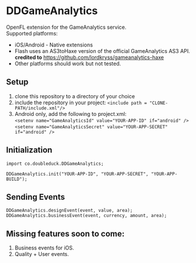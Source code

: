 DDGameAnalytics
===============

OpenFL extension for the GameAnalytics service. <br>
Supported platforms:
- iOS/Android - Native extensions
- Flash uses an AS3toHaxe version of the official GameAnalytics AS3 API. <br><b>credited to</b> https://github.com/lordkryss/gameanalytics-haxe
- Other platforms should work but not tested. </br>

Setup
------

1. clone this repository to a directory of your choice
2. include the repository in your project: ```<include path = "CLONE-PATH/include.xml"/>```
3. Android only, add the following to project.xml: <br>
```<setenv name="GameAnalyticsId" value="YOUR-APP-ID" if="android" />```
```<setenv name="GameAnalyticsSecret" value="YOUR-APP-SECRET" if="android" />```

Initialization
---------------
```
import co.doubleduck.DDGameAnalytics;

DDGameAnalytics.init("YOUR-APP-ID", "YOUR-APP-SECRET", "YOUR-APP-BUILD");
```

Sending Events
---------------
```
DDGameAnalytics.designEvent(event, value, area);
DDGameAnalytics.businessEvent(event, currency, amount, area);
```
Missing features soon to come:
------------------------------
1. Business events for iOS.
2. Quality + User events.
